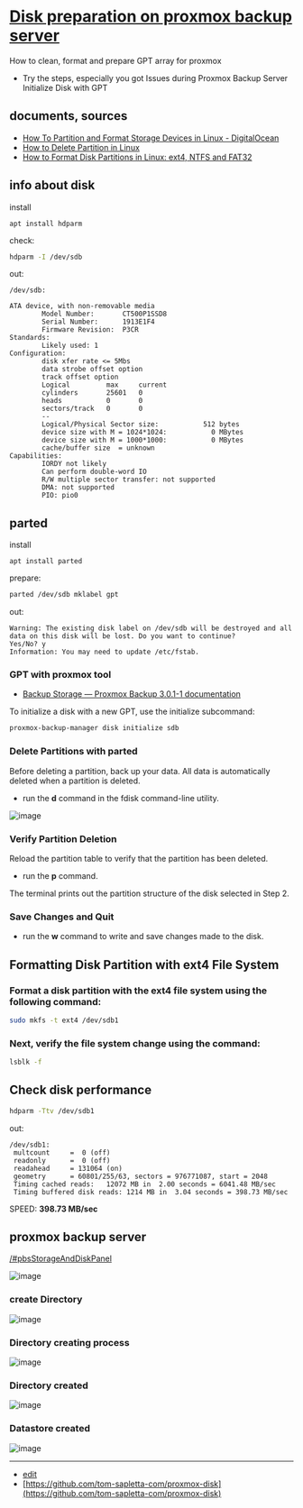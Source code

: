 # [Disk preparation on proxmox backup server](https://tom-sapletta-com.github.io/proxmox-disk/)

How to clean, format and prepare GPT array for proxmox

+ Try the steps, especially you got Issues during Proxmox Backup Server Initialize Disk with GPT 

## documents, sources

+ [How To Partition and Format Storage Devices in Linux - DigitalOcean](https://www.digitalocean.com/community/tutorials/how-to-partition-and-format-storage-devices-in-linux)
+ [How to Delete Partition in Linux](https://phoenixnap.com/kb/delete-partition-linux)
+ [How to Format Disk Partitions in Linux: ext4, NTFS and FAT32](https://phoenixnap.com/kb/linux-format-disk)
 
## info about disk

install
```
apt install hdparm
```

check:
```bash    
hdparm -I /dev/sdb  
```

out:
```
/dev/sdb:

ATA device, with non-removable media
        Model Number:       CT500P1SSD8                             
        Serial Number:      1913E1F4        
        Firmware Revision:  P3CR
Standards:
        Likely used: 1
Configuration:
        disk xfer rate <= 5Mbs
        data strobe offset option
        track offset option
        Logical         max     current
        cylinders       25601   0
        heads           0       0
        sectors/track   0       0
        --
        Logical/Physical Sector size:           512 bytes
        device size with M = 1024*1024:           0 MBytes
        device size with M = 1000*1000:           0 MBytes 
        cache/buffer size  = unknown
Capabilities:
        IORDY not likely
        Can perform double-word IO
        R/W multiple sector transfer: not supported
        DMA: not supported
        PIO: pio0
```



## parted

install
```
apt install parted
```

prepare:
```bash
parted /dev/sdb mklabel gpt
```

out:
```
Warning: The existing disk label on /dev/sdb will be destroyed and all data on this disk will be lost. Do you want to continue?
Yes/No? y                                                                 
Information: You may need to update /etc/fstab.
```


### GPT with proxmox tool
+ [Backup Storage — Proxmox Backup 3.0.1-1 documentation](https://pbs.proxmox.com/docs/storage.html)

To initialize a disk with a new GPT, use the initialize subcommand:

```bash
proxmox-backup-manager disk initialize sdb
```


### Delete Partitions with parted

Before deleting a partition, back up your data. 
All data is automatically deleted when a partition is deleted.

+ run the **d** command in the fdisk command-line utility.


![image](https://github.com/tom-sapletta-com/proxmox-disk/assets/5669657/f3f34a96-879b-4788-8631-98b549450216)


### Verify Partition Deletion

Reload the partition table to verify that the partition has been deleted. 

+ run the **p** command.

The terminal prints out the partition structure of the disk selected in Step 2.


### Save Changes and Quit

+ run the **w** command to write and save changes made to the disk.



## Formatting Disk Partition with ext4 File System

### Format a disk partition with the ext4 file system using the following command:

```bash
sudo mkfs -t ext4 /dev/sdb1
```

### Next, verify the file system change using the command:

```bash
lsblk -f
```


## Check disk performance

```bash
hdparm -Ttv /dev/sdb1
```

out:
```
/dev/sdb1:
 multcount     =  0 (off)
 readonly      =  0 (off)
 readahead     = 131064 (on)
 geometry      = 60801/255/63, sectors = 976771087, start = 2048
 Timing cached reads:   12072 MB in  2.00 seconds = 6041.48 MB/sec
 Timing buffered disk reads: 1214 MB in  3.04 seconds = 398.73 MB/sec
```

SPEED: **398.73 MB/sec**


## proxmox backup server


[/#pbsStorageAndDiskPanel](#pbsStorageAndDiskPanel)

![image](https://github.com/tom-sapletta-com/disk/assets/5669657/e56d1297-9dc4-43d7-80fc-837007d94312)



### create Directory

![image](https://github.com/tom-sapletta-com/disk/assets/5669657/015cede6-26e3-4946-a28c-dd6fb8df4fcd)


### Directory creating process

![image](https://github.com/tom-sapletta-com/disk/assets/5669657/730d2dcb-2e83-41cb-9474-71625a4021aa)


### Directory created

![image](https://github.com/tom-sapletta-com/disk/assets/5669657/28222c46-3b6b-4639-badb-464c8d8a7acd)


### Datastore created

![image](https://github.com/tom-sapletta-com/disk/assets/5669657/2b425743-a881-41cb-968b-3e66bec36072)




---
+ [edit](https://github.com/tom-sapletta-com/proxmox-disk/edit/main/README.md)
+ [https://github.com/tom-sapletta-com/proxmox-disk](https://github.com/tom-sapletta-com/proxmox-disk)

  
